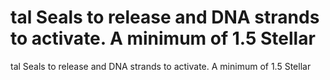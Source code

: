 # tal Seals to release and DNA strands to activate. A minimum of 1.5 Stellar

tal Seals to release and DNA strands to activate. A minimum of 1.5 Stellar